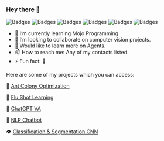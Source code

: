 ### Hey there 👋

![Badges](https://img.shields.io/badge/-Python-3776AB?logo=python&logoColor=fff)
![Badges](https://img.shields.io/badge/-Javascript-F7DF1E?logo=javascript&logoColor=fff)
![Badges](https://img.shields.io/badge/-Jupyter-F37626?logo=jupyter&logoColor=fff)
![Badges](https://img.shields.io/badge/-PyTorch-EE4C2C?logo=pytorch&logoColor=fff)
![Badges](https://img.shields.io/badge/-TensorFlow-FF6F00?logo=tensorflow&logoColor=fff)
![Badges](https://img.shields.io/badge/-Hadoop-66CCFF?logo=apachehadoop&logoColor=fff)

- 🌱 I’m currently learning Mojo Programming.
- 👯 I’m looking to collaborate on computer vision projects.
- 🤔 Would like to learn more on Agents.
- 📫 How to reach me: Any of my contacts listed
- ⚡ Fun fact: 🗿

Here are some of my projects which you can access:

🐜 [Ant Colony Optimization](https://github.com/Daniel2tio/ACO-Simulation)

💉 [Flu Shot Learning](https://github.com/Daniel2tio/Data-Science-Flu-Shot-Learning)

🤖 [ChatGPT VA](https://github.com/Daniel2tio/ChatGPT-VA)

💬 [NLP Chatbot](https://github.com/Daniel2tio/NLP-Chatbot)

👁️ [Classification & Segmentation CNN](https://github.com/Daniel2tio/Segment_Class_CNN)
